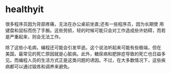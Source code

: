 # healthyit
很多程序员因为背部疼痛，无法在办公桌前坐直;还有一些程序员，因为长期使 用键盘和鼠标而伤了手腕。这些劳损，轻的时候可能只会对工作造成些许妨碍，而若 是严重起来，则会无法工作。

除了这些小毛病，编程还可能会引发早逝。这个说法听起来可能有些极端，但在 美国，最常见的死亡原因就是心脏病。此外，糖尿病和肥胖症导致的死亡也日益多见。而编程人员的生活方式正是这类问题的诱因。不过，在大多数情况下，这些疾病都可以通过锻炼和调养来避免。
